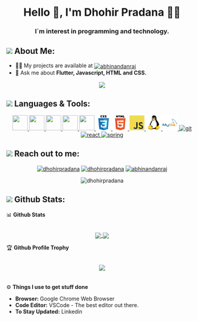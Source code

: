 
<h1 align="center">Hello 👋, I'm Dhohir Pradana 🎯️🚀️</h1>
<h3 align="center">I`m interest in programming and technology.</h3>

<!-- <img align="right" alt="coding" width="29.69%" src="https://github.com/dhohirpradana/dhohirpradana/blob/master/pngegg.png?raw=true"> -->
<!-- <p align="right" alt="coding" width="300">![alt text](https://github.com/dhohirpradana/dhohirpradana/blob/master/pngegg.png?raw=true)</p> -->

## <img src="https://media.giphy.com/media/WUlplcMpOCEmTGBtBW/giphy.gif" width="40"> **About Me:**

- 👨‍💻 My projects are available at <a href="https://github.com/dhohirpradana?tab=repositories" target="blank"><img align="center" src="https://raw.githubusercontent.com/rahuldkjain/github-profile-readme-generator/master/src/images/icons/Social/github.svg" alt="abhinandanraj" height="30" width="40" /></a>
- 💬 Ask me about **Flutter, Javascript, HTML and CSS.**

<p align="center">
   <img align="center" src="https://github-readme-streak-stats.herokuapp.com/?user=dhohirpradana&theme=radical&hide_border=true"/>
</p>

## <img src="https://media.giphy.com/media/j2pOGeGYKe2xCCKwfi/giphy.gif" width="40"> **Languages & Tools:**

<p align="center"> 
<a href="https://flutter.dev/" target="_blank"> <img src="https://cdn.jsdelivr.net/gh/devicons/devicon/icons/flutter/flutter-original.svg" width="40" height="40"/> </a>
<a href="https://docker.com/" target="_blank"> <img src="https://cdnjs.cloudflare.com/ajax/libs/ionicons/5.1.2/collection/components/icon/svg/logo-docker.svg" width="40" height="40"/> </a>
<a href="https://python.org/" target="_blank"><img src="https://img.icons8.com/color/512/python.png" width="40" height="40"/> </a>
<a href="https://hadoop.apache.org/" target="_blank"><img src="https://img.icons8.com/color/512/hadoop-distributed-file-system.png" width="40" height="40"/> </a>
<a href="https://code.visualstudio.com/" target="_blank"><img src="https://cdn.jsdelivr.net/gh/devicons/devicon/icons/vscode/vscode-original.svg" width="40" height="40"/> </a>
<a href="https://www.w3schools.com/css/" target="_blank"> <img src="https://raw.githubusercontent.com/devicons/devicon/master/icons/css3/css3-original-wordmark.svg" alt="css3" width="40" height="40"/> </a> </a> <a href="https://www.w3.org/html/" target="_blank"> <img src="https://raw.githubusercontent.com/devicons/devicon/master/icons/html5/html5-original-wordmark.svg" alt="html5" width="40" height="40"/> </a><a href="https://developer.mozilla.org/en-US/docs/Web/JavaScript" target="_blank"> <img src="https://raw.githubusercontent.com/devicons/devicon/master/icons/javascript/javascript-original.svg" alt="javascript" width="40" height="40"/> </a> 	<a href="https://www.linux.org/" target="_blank"> <img src="https://raw.githubusercontent.com/devicons/devicon/master/icons/linux/linux-original.svg" alt="linux" width="40" height="40"/> </a> <a href="https://www.mysql.com/" target="_blank"> <img src="https://raw.githubusercontent.com/devicons/devicon/master/icons/mysql/mysql-original-wordmark.svg" alt="mysql" width="40" height="40"/> </a>
<a href="https://git-scm.com/" target="_blank"><img src="https://cdn.jsdelivr.net/gh/devicons/devicon/icons/git/git-original.svg" alt="git" width="40" height="40"/> </a><a href="https://reactjs.org/" target="_blank"><img src="https://cdn.jsdelivr.net/gh/devicons/devicon/icons/react/react-original.svg" alt="react" width="40" height="40"/> </a><a href="https://spring.io/" target="_blank"><img src="https://cdn.jsdelivr.net/gh/devicons/devicon/icons/spring/spring-original.svg" alt="spring" width="40" height="40"/> </a>
</p>

## <img src="https://media.giphy.com/media/LnQjpWaON8nhr21vNW/giphy.gif" width="40"> **Reach out to me:** ️

<p align="center">
<a href="https://linkedin.com/in/dhohirpradana" target="_blank"><img align="center" src="https://img.shields.io/badge/-LinkedIn-0e76a8?style=flat-square&logo=Linkedin&logoColor=white" alt="dhohirpradana" /></a>
<a href="https://dhohirpradana.com" target="_blank"><img align="center" src="https://img.shields.io/badge/Website-3b5998?style=flat-square&logo=google-chrome&logoColor=white" alt="dhohirpradana" /></a>
<a href="mailto:dhohirkudus@gmail.com" target="_blank"><img align="center" src="https://img.shields.io/badge/-Gmail-EA4335?style=flat-square&logo=Gmail&logoColor=white" alt="abhinandanraj" /></a>
<p align="center"> <img src="https://komarev.com/ghpvc/?username=dhohirpradana&label=Visitors&color=0088cc&style=flat-square" alt="dhohirpradana" /> </p>

## <img src="https://media.giphy.com/media/ZCN6F3FAkwsyOGU2RS/giphy.gif" width="40"> **Github Stats:**

  <summary>📊 <b>Github Stats</b></summary>
 <br />
 <p align="center">
  <a href="https://github.com/dhohirpradana">
   <img width="430" align="center" src="https://github-readme-stats.vercel.app/api?username=dhohirpradana&show_icons=true&theme=radical&count_private=true">
  </a>
  <a href="https://github.com/dhohirpradana/github-readme-stats">
    <img align="center" src="https://github-readme-stats.anuraghazra1.vercel.app/api/top-langs/?username=dhohirpradana&layout=compact&theme=radical&langs_count=6" />
  </a>
 </p>

 <summary>🏆 <b>Github Profile Trophy</b></summary>
 <br />
 <p align="center">
  <a href="https://github.com/dhohirpradana/github-profile-trophy">
   <img src="https://github-profile-trophy.vercel.app/?username=dhohirpradana&column=8&theme=darkhub"/>
  </a>
 </p>


  <br />
  <summary>⚙️ <b> Things I use to get stuff done</b></summary>
  	<ul>
  	   <li><b>Browser: </b> Google Chrome Web Browser</li>
	     <li><b>Code Editor:</b> VSCode - The best editor out there.</li>
	     <li><b>To Stay Updated:</b> Linkedin </li>
	    <br />
	</ul>
<!-- 	
```js
import SoftwareDeveloper from 'dhohirpradana';

class Bio extends SoftwareDeveloper {
  name     = 'Dhohir Pradana';
  title    = 'Software Engineer';
  location = 'Jakarta, ID';
}

class Skills extends SoftwareDeveloper {
  languages  = ['Dart', 'JavaScript', 'PHP', 'Python'];
  databases  = ['MySQL', 'MongoDB', 'PostgreSQL'];
  frameworks = ['React', 'React Native', 'GraphQL', 'Flutter'];
}
``` -->
